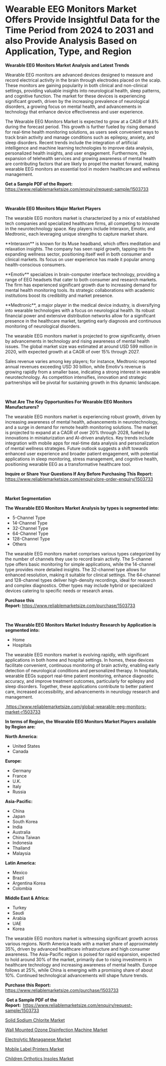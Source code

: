 <p><h1>Wearable EEG Monitors Market Offers Provide Insightful Data for the Time Period from 2024 to 2031 and also Provide Analysis Based on Application, Type, and Region</h1></p><p><strong>Wearable EEG Monitors Market Analysis and Latest Trends</strong></p>
<p><p>Wearable EEG monitors are advanced devices designed to measure and record electrical activity in the brain through electrodes placed on the scalp. These monitors are gaining popularity in both clinical and non-clinical settings, providing valuable insights into neurological health, sleep patterns, and cognitive function. The market for these devices is experiencing significant growth, driven by the increasing prevalence of neurological disorders, a growing focus on mental health, and advancements in technology that enhance device effectiveness and user experience.</p><p>The Wearable EEG Monitors Market is expected to grow at a CAGR of 9.8% during the forecast period. This growth is further fueled by rising demand for real-time health monitoring solutions, as users seek convenient ways to track brain activity and manage conditions such as epilepsy, anxiety, and sleep disorders. Recent trends include the integration of artificial intelligence and machine learning technologies to improve data analysis, personalized health insights, and user engagement. Furthermore, the expansion of telehealth services and growing awareness of mental health are contributing factors that are likely to propel the market forward, making wearable EEG monitors an essential tool in modern healthcare and wellness management.</p></p>
<p><strong>Get a Sample PDF of the Report:&nbsp;</strong> <a href="https://www.reliablemarketsize.com/enquiry/request-sample/1503733?utm_campaign=1293&utm_medium=2&utm_source=Github&utm_content=ia&utm_term=27092024&utm_id=wearable-eeg-monitors">https://www.reliablemarketsize.com/enquiry/request-sample/1503733</a></p>
<p>&nbsp;</p>
<p><strong>Wearable EEG Monitors Major Market Players</strong></p>
<p><p>The wearable EEG monitors market is characterized by a mix of established tech companies and specialized healthcare firms, all competing to innovate in the neurotechnology space. Key players include Interaxon, Emotiv, and Medtronic, each leveraging unique strengths to capture market share.</p><p>**Interaxon** is known for its Muse headband, which offers meditation and relaxation insights. The company has seen rapid growth, tapping into the expanding wellness sector, positioning itself well in both consumer and clinical markets. Its focus on user experience has made it popular among health-conscious consumers.</p><p>**Emotiv** specializes in brain-computer interface technology, providing a range of EEG headsets that cater to both consumer and research markets. The firm has experienced significant growth due to increasing demand for mental health monitoring tools. Its strategic collaborations with academic institutions boost its credibility and market presence.</p><p>**Medtronic**, a major player in the medical device industry, is diversifying into wearable technologies with a focus on neurological health. Its robust financial power and extensive distribution networks allow for a significant presence in the healthcare market, targeting early diagnosis and continuous monitoring of neurological disorders.</p><p>The wearable EEG monitors market is projected to grow significantly, driven by advancements in technology and rising awareness of mental health issues. The global market size was estimated at around USD 599 million in 2020, with expected growth at a CAGR of over 15% through 2027. </p><p>Sales revenue varies among key players; for instance, Medtronic reported annual revenues exceeding USD 30 billion, while Emotiv's revenue is growing rapidly from a smaller base, indicating a strong interest in wearable neurotechnology. As competition intensifies, innovation and strategic partnerships will be pivotal for sustaining growth in this dynamic landscape.</p></p>
<p>&nbsp;</p>
<p><strong>What Are The Key Opportunities For Wearable EEG Monitors Manufacturers?</strong></p>
<p><p>The wearable EEG monitors market is experiencing robust growth, driven by increasing awareness of mental health, advancements in neurotechnology, and a surge in demand for remote health monitoring solutions. The market is projected to expand at a CAGR of over 20% through 2028, fueled by innovations in miniaturization and AI-driven analytics. Key trends include integration with mobile apps for real-time data analysis and personalization of mental wellness strategies. Future outlook suggests a shift towards enhanced user experience and broader patient engagement, with potential applications in sleep monitoring, stress management, and cognitive health, positioning wearable EEG as a transformative healthcare tool.</p></p>
<p><strong>Inquire or Share Your Questions If Any Before Purchasing This Report:</strong> <a href="https://www.reliablemarketsize.com/enquiry/pre-order-enquiry/1503733?utm_campaign=1293&utm_medium=2&utm_source=Github&utm_content=ia&utm_term=27092024&utm_id=wearable-eeg-monitors">https://www.reliablemarketsize.com/enquiry/pre-order-enquiry/1503733</a></p>
<p>&nbsp;</p>
<p><strong>Market Segmentation</strong></p>
<p><strong>The Wearable EEG Monitors Market Analysis by types is segmented into:</strong></p>
<p><ul><li>5-Channel Type</li><li>14-Channel Type</li><li>32-Channel Type</li><li>64-Channel Type</li><li>128-Channel Type</li><li>Others</li></ul></p>
<p><p>The wearable EEG monitors market comprises various types categorized by the number of channels they use to record brain activity. The 5-channel type offers basic monitoring for simple applications, while the 14-channel type provides more detailed insights. The 32-channel type allows for enhanced resolution, making it suitable for clinical settings. The 64-channel and 128-channel types deliver high-density recordings, ideal for research and complex diagnostics. Other types may include hybrid or specialized devices catering to specific needs or research areas.</p></p>
<p><strong>Purchase this Report:&nbsp;</strong><a href="https://www.reliablemarketsize.com/purchase/1503733?utm_campaign=1293&utm_medium=2&utm_source=Github&utm_content=ia&utm_term=27092024&utm_id=wearable-eeg-monitors">https://www.reliablemarketsize.com/purchase/1503733</a></p>
<p>&nbsp;</p>
<p><strong>The Wearable EEG Monitors Market Industry Research by Application is segmented into:</strong></p>
<p><ul><li>Home</li><li>Hospitals</li></ul></p>
<p><p>The wearable EEG monitors market is evolving rapidly, with significant applications in both home and hospital settings. In homes, these devices facilitate convenient, continuous monitoring of brain activity, enabling early detection of neurological conditions and personalized therapy. In hospitals, wearable EEGs support real-time patient monitoring, enhance diagnostic accuracy, and improve treatment outcomes, particularly for epilepsy and sleep disorders. Together, these applications contribute to better patient care, increased accessibility, and advancements in neurology research and management.</p></p>
<p><a href="https://www.reliablemarketsize.com/global-wearable-eeg-monitors-market-r1503733?utm_campaign=1293&utm_medium=2&utm_source=Github&utm_content=ia&utm_term=27092024&utm_id=wearable-eeg-monitors">&nbsp;https://www.reliablemarketsize.com/global-wearable-eeg-monitors-market-r1503733</a></p>
<p><strong>In terms of Region, the Wearable EEG Monitors Market Players available by Region are:</strong></p>
<p>
    <p> <strong> North America: </strong>
        <ul>
            <li>United States</li>
            <li>Canada</li>
        </ul>
        </p> 
    <p> <strong> Europe: </strong>
        <ul>
            <li>Germany</li>
            <li>France</li>
            <li>U.K.</li>
            <li>Italy</li>
            <li>Russia</li>
        </ul>
        </p> 
    <p> <strong> Asia-Pacific: </strong>
        <ul>
            <li>China</li>
            <li>Japan</li>
            <li>South Korea</li>
            <li>India</li>
            <li>Australia</li>
            <li>China Taiwan</li>
            <li>Indonesia</li>
            <li>Thailand</li>
            <li>Malaysia</li>
        </ul>
        </p> 
    <p> <strong> Latin America: </strong>
        <ul>
            <li>Mexico</li>
            <li>Brazil</li>
            <li>Argentina Korea</li>
            <li>Colombia</li>
        </ul>
        </p> 
    <p> <strong> Middle East & Africa: </strong>
        <ul>
            <li>Turkey</li>
            <li>Saudi</li>
            <li>Arabia</li>
            <li>UAE</li>
            <li>Korea</li>
        </ul>
    </p>
    </p>
<p><p>The wearable EEG monitors market is witnessing significant growth across various regions. North America leads with a market share of approximately 35%, driven by advanced healthcare infrastructure and high consumer awareness. The Asia-Pacific region is poised for rapid expansion, expected to hold around 30% of the market, primarily due to rising investments in healthcare technology and increasing awareness of mental health. Europe follows at 25%, while China is emerging with a promising share of about 10%. Continued technological advancements will shape future trends.</p></p>
<p><strong>Purchase this Report: </strong><a href="https://www.reliablemarketsize.com/purchase/1503733?utm_campaign=1293&utm_medium=2&utm_source=Github&utm_content=ia&utm_term=27092024&utm_id=wearable-eeg-monitors">https://www.reliablemarketsize.com/purchase/1503733</a></p>
<p>&nbsp;<strong>Get a Sample PDF of the Report:&nbsp;&nbsp;</strong><a href="https://www.reliablemarketsize.com/enquiry/request-sample/1503733?utm_campaign=1293&utm_medium=2&utm_source=Github&utm_content=ia&utm_term=27092024&utm_id=wearable-eeg-monitors">https://www.reliablemarketsize.com/enquiry/request-sample/1503733</a></p>
<p><strong></strong></p>
<p><p><a href="https://www.linkedin.com/pulse/future-ready-strategic-insights-global-solid-sodium-chlorite-nv3tf?trackingId=qqcIQtHPT1uFkKFSfJiMbA%3D%3D&utm_campaign=1293&utm_medium=2&utm_source=Github&utm_content=ia&utm_term=27092024&utm_id=wearable-eeg-monitors">Solid Sodium Chlorite Market</a></p><p><a href="https://issuu.com/reportprime-2/docs/wall-mounted-ozone-disinfection-mac_d9604024017c2d?utm_campaign=1293&utm_medium=2&utm_source=Github&utm_content=ia&utm_term=27092024&utm_id=wearable-eeg-monitors">Wall Mounted Ozone Disinfection Machine Market</a></p><p><a href="https://github.com/PeterParrish5/Market-Research-Report-List-6/blob/main/electrolytic-managanese-market.md?utm_campaign=1293&utm_medium=2&utm_source=Github&utm_content=ia&utm_term=27092024&utm_id=wearable-eeg-monitors">Electrolytic Managanese Market</a></p><p><a href="https://www.linkedin.com/pulse/mobile-label-printers-market-segmentation-geographical-regions-evcnf?trackingId=%2F1YRKuMTR3ef6ynOx4NNNA%3D%3D&utm_campaign=1293&utm_medium=2&utm_source=Github&utm_content=ia&utm_term=27092024&utm_id=wearable-eeg-monitors">Mobile Label Printers Market</a></p><p><a href="https://issuu.com/reportprime-2/docs/children-orthotics-insoles-market-s_3865d089737fbc?utm_campaign=1293&utm_medium=2&utm_source=Github&utm_content=ia&utm_term=27092024&utm_id=wearable-eeg-monitors">Children Orthotics Insoles Market</a></p></p>